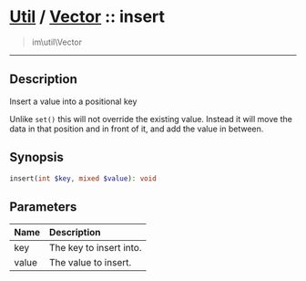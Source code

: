 # [Util](Util.md) / [Vector](Util-Vector.md) :: insert
 > im\util\Vector
____

## Description
Insert a value into a positional key

Unlike `set()` this will not override the existing
value. Instead it will move the data in that position and in front of it,
and add the value in between.

## Synopsis
```php
insert(int $key, mixed $value): void
```

## Parameters
| Name | Description |
| :--- | :---------- |
| key | The key to insert into. |
| value | The value to insert.  |
